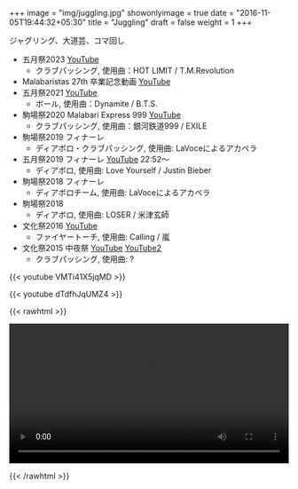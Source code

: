 +++
image = "img/juggling.jpg"
showonlyimage = true
date = "2016-11-05T19:44:32+05:30"
title = "Juggling"
draft = false
weight = 1
+++

ジャグリング、大道芸、コマ回し
<!--more-->

* 五月祭2023 [YouTube](https://m.youtube.com/watch?v=VMTi41X5jqM&pp=ygUNVFMgcmV2b2x1dGlvbg%3D%3D)
    * クラブパッシング, 使用曲：HOT LIMIT / T.M.Revolution
* Malabaristas 27th 卒業記念動画 [YouTube](https://www.youtube.com/watch?v=dTdfhJqUMZ4)
* 五月祭2021 [YouTube](https://www.youtube.com/watch?v=u07cxDtxN-o)
    * ボール, 使用曲：Dynamite / B.T.S.
* 駒場祭2020 Malabari Express 999 [YouTube](https://www.youtube.com/watch?v=d9ymiS7msO0)
    * クラブパッシング, 使用曲：銀河鉄道999 / EXILE
* 駒場祭2019 フィナーレ
    * ディアボロ・クラブパッシング, 使用曲: LaVoceによるアカペラ
* 五月祭2019 フィナーレ [YouTube](https://www.youtube.com/watch?v=wtmxxMY3ju8) 22:52〜
    * ディアボロ, 使用曲: Love Yourself / Justin Bieber
* 駒場祭2018 フィナーレ
    * ディアボロチーム, 使用曲: LaVoceによるアカペラ
* 駒場祭2018
    * ディアボロ, 使用曲: LOSER / 米津玄師
* 文化祭2016 [YouTube](https://www.youtube.com/watch?v=moXHALZKg6w)
    * ファイヤートーチ, 使用曲: Calling / 嵐
* 文化祭2015 中夜祭 [YouTube](https://www.youtube.com/watch?v=BbQ4kZXcXEQ) [YouTube2](https://www.youtube.com/watch?v=BdOk4H1Ib8s&t=0s)
    * クラブパッシング, 使用曲: ?


{{< youtube VMTi41X5jqMD >}}

{{< youtube dTdfhJqUMZ4 >}}

{{< rawhtml >}} 

<video width=100% controls>
    <source src="/video/chuyasai.mp4" type="video/mp4">
    Your browser does not support the video tag.  
</video>

<!-- <video width=100% controls>
    <source src="/video/komabasai1-1.mov" type="video/mp4">
    Your browser does not support the video tag.  
</video>

<video width=100% controls>
    <source src="/video/komabasai1-2.mov" type="video/mp4">
    Your browser does not support the video tag.  
</video> -->

{{< /rawhtml >}}